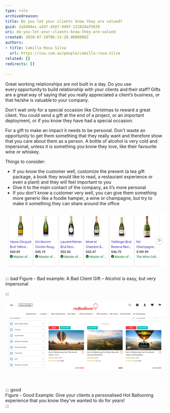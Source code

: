 ```yaml
---
type: rule
archivedreason: 
title: Do you let your clients know they are valued?
guid: 2a5684ec-a347-4587-949f-121024af5639
uri: do-you-let-your-clients-know-they-are-valued
created: 2020-07-10T06:13:28.0000000Z
authors:
- title: Camilla Rosa Silva
  url: https://ssw.com.au/people/camilla-rosa-silva
related: []
redirects: []

---
```


Great working relationships are not built in a day. Do you use every opportunity to build relationship with your clients and their staff? Gifts are a great way of saying that you really appreciated a client’s business, or that he/she is valuable to your company.

<!--endintro-->

Don't wait only for a special occasion like Christmas to reward a great client. You could send a gift at the end of a project, or an important deployment, or if you know they have had a special occasion. 

For a gift to make an impact it needs to be personal. Don't waste an opportunity to get them something that they really want and therefore show that you care about them as a person. A bottle of alcohol is very cold and impersonal, unless it is something you know they love, like their favourite wine or whiskey. 

Things to consider:

* If you know the customer well, customize the present (a tea gift package, a book they would like to read, a restaurant experience or even a plant) and they will feel important to you
* Give it to the main contact of the company, as it’s more personal
* If you don’t know a customer very well, you can give them something more generic like a foodie hamper, a wine or champagne, but try to make it something they can share around the office

<dl class="ssw15-rteElement-ImageArea">   <img src="champagnes.png" alt="champagnes.png" style="margin:5px;width:808px;">
</dl>


::: bad
Figure - Bad example: A Bad Client Gift – Alcohol is easy, but very impersonal

:::

<dl class="ssw15-rteElement-ImageArea"> <img src="experiences.png" alt="experiences.png" style="margin:5px;width:808px;">     </dl>
<dl class="ssw15-rteElement-ImageArea"><br><br>::: good<br>Figure - Good Example: Give your clients a personalised Hot Ballooning experience that you know they’ve wanted to do for years! <br>:::<br><br><br></dl>
